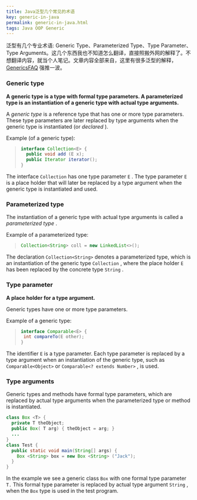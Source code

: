 ```yaml
---
title: Java泛型几个常见的术语
key: generic-in-java
permalink: generic-in-java.html
tags: Java OOP Generic
---
```


泛型有几个专业术语: Generic Type、Parameterized Type、Type Parameter、Type Arguments。这几个东西我也不知道怎么翻译，直接照搬外网的解释了。不想翻译内容，就当个人笔记。文章内容全部来自，这里有很多泛型的解释，[GenericsFAQ](http://www.angelikalanger.com/GenericsFAQ) 强推一波。

### Generic type

**A generic type is a type with formal type parameters. A parameterized type is an instantiation of a generic type with actual type arguments.**

A *generic type* is a reference type that has one or more type parameters. These type parameters are later replaced by type arguments when the generic type is instantiated (or *declared* ). 

Example (of a generic type): 

> ```java
> interface Collection<E> {
>   public void add (E x);
>   public Iterator iterator();
> }
> ```
<!--more-->
The interface `Collection` has one type parameter `E` . The type parameter `E `is a place holder that will later be replaced by a type argument when the generic type is instantiated and used. 

### Parameterized type

The instantiation of a generic type with actual type arguments is called a *parameterized type* . 

Example of a parameterized type: 

> ```java
> Collection<String> coll = new LinkedList<>();
> ```

The declaration `Collection<String>` denotes a parameterized type, which is an instantiation of the generic type `Collection` , where the place holder `E` has been replaced by the concrete type `String` .



### Type parameter

**A place holder for a type argument.**

Generic types have one or more type parameters. 

Example of a generic type: 

> ```java
> interface Comparable<E> { 
>  int compareTo(E other);
> }
> ```

The identifier `E` is a type parameter. Each type parameter is replaced by a type argument when an instantiation of the generic type, such as `Comparable<Object>` or `Comparable<? extends Number>` , is used.

### Type arguments

Generic types and methods have formal type parameters, which are replaced by actual type arguments when the parameterized type or method is instantiated. 

```java
class Box <T> {
  private T theObject;
  public Box( T arg) { theObject = arg; }
  ...
}
class Test {
  public static void main(String[] args) {
    Box <String> box = new Box <String> ("Jack");
  }
}
```

In the example we see a generic class `Box` with one formal type parameter `T.` This formal type parameter is replaced by actual type argument `String` , when the `Box` type is used in the test program. 




